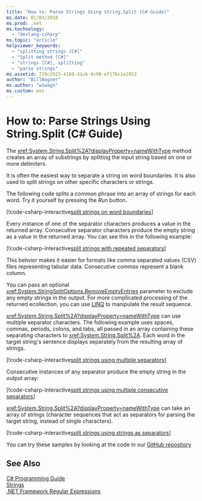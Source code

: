```yaml
---
title: "How to: Parse Strings Using String.Split (C# Guide)"
ms.date: 01/03/2018
ms.prod: .net
ms.technology: 
  - "devlang-csharp"
ms.topic: "article"
helpviewer_keywords: 
  - "splitting strings [C#]"
  - "Split method [C#]"
  - "strings [C#], splitting"
  - "parse strings"
ms.assetid: 729c2923-4169-41c6-9c90-ef176c1e2953
author: "BillWagner"
ms.author: "wiwagn"
ms.custom: mvc
---
```

# How to: Parse Strings Using String.Split (C# Guide)

The <xref:System.String.Split%2A?displayProperty=nameWithType> method creates an
array of substrings by splitting the input string based on one or more delimiters.

It is often the easiest way to separate a string on word boundaries. It is also used
to split strings on other specific characters or strings.

The following code splits a common phrase into an array of strings for each word.
Try it yourself by pressing the *Run* button.

[!code-csharp-interactive[split strings on word boundaries](../../../samples/snippets/csharp/how-to/strings/ParseStringsUsingSplit.cs#1)]

Every instance of one of the separator characters produces a value in the
returned array. Consecutive separator characters produce the empty string
as a value in the returned array.  You can see this in the following example:

[!code-csharp-interactive[split strings with repeated separators](../../../samples/snippets/csharp/how-to/strings/ParseStringsUsingSplit.cs#2)]

This behvior makes it easier for formats like comma separated values (CSV)
files representing tabular data. Consecutive commas represent a blank column.

You can pass an optional <xref:System.StringSplitOptions.RemoveEmptyEntries> parameter to
exclude any empty strings in the output. For more complicated processing of the returned
ecollection, you can use [LINQ](../programming-guide/concepts/linq/index.md) to manipulate
the result sequence.

<xref:System.String.Split%2A?displayProperty=nameWithType> can use
multiple separator characters. The following example uses spaces, commas, periods, colons, and tabs, all passed in an array containing these separating characters to <xref:System.String.Split%2A>.  Each word in the target string's sentence displays separately from the resulting array of strings.  

[!code-csharp-interactive[split strings using multiple separators](../../../samples/snippets/csharp/how-to/strings/ParseStringsUsingSplit.cs#3)]

Consecutive instances of any separator produce the empty string in the output array:

[!code-csharp-interactive[split strings using multiple consecutive separators](../../../samples/snippets/csharp/how-to/strings/ParseStringsUsingSplit.cs#4)]

<xref:System.String.Split%2A?displayProperty=nameWithType> can take an array of strings (character sequences that act as separators for parsing the target string, instead of single characters).  
  
[!code-csharp-interactive[split strings using strings as separators](../../../samples/snippets/csharp/how-to/strings/ParseStringsUsingSplit.cs#5)]

You can try these samples by looking at the code in our [GitHub repository](https://github.com/dotnet/docs/tree/master/samples/snippets/csharp/how-to/strings)

## See Also  
 [C# Programming Guide](../programming-guide/index.md)  
 [Strings](../programming-guide/strings/index.md)  
 [.NET Framework Regular Expressions](https://msdn.microsoft.com/library/hs600312)
